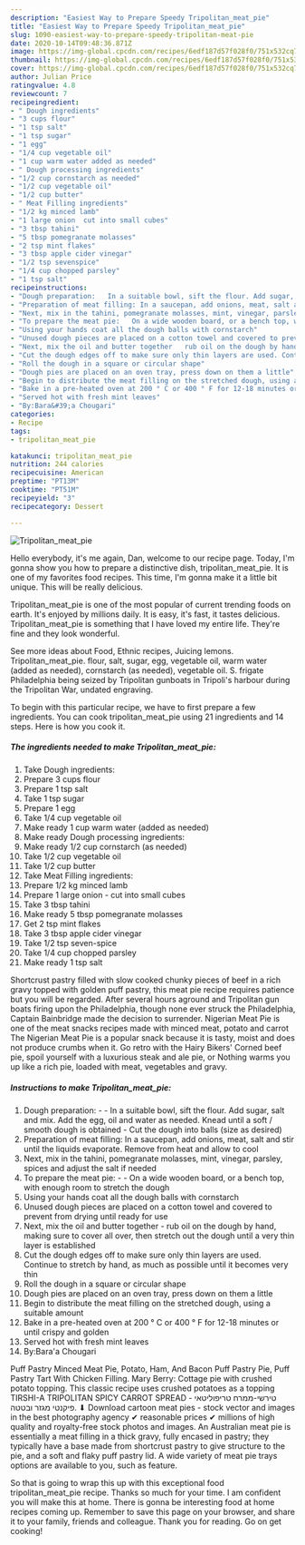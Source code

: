 ```yaml
---
description: "Easiest Way to Prepare Speedy Tripolitan_meat_pie"
title: "Easiest Way to Prepare Speedy Tripolitan_meat_pie"
slug: 1090-easiest-way-to-prepare-speedy-tripolitan-meat-pie
date: 2020-10-14T09:48:36.871Z
image: https://img-global.cpcdn.com/recipes/6edf187d57f028f0/751x532cq70/tripolitan_meat_pie-recipe-main-photo.jpg
thumbnail: https://img-global.cpcdn.com/recipes/6edf187d57f028f0/751x532cq70/tripolitan_meat_pie-recipe-main-photo.jpg
cover: https://img-global.cpcdn.com/recipes/6edf187d57f028f0/751x532cq70/tripolitan_meat_pie-recipe-main-photo.jpg
author: Julian Price
ratingvalue: 4.8
reviewcount: 7
recipeingredient:
- " Dough ingredients"
- "3 cups flour"
- "1 tsp salt"
- "1 tsp sugar"
- "1 egg"
- "1/4 cup vegetable oil"
- "1 cup warm water added as needed"
- " Dough processing ingredients"
- "1/2 cup cornstarch as needed"
- "1/2 cup vegetable oil"
- "1/2 cup butter"
- " Meat Filling ingredients"
- "1/2 kg minced lamb"
- "1 large onion  cut into small cubes"
- "3 tbsp tahini"
- "5 tbsp pomegranate molasses"
- "2 tsp mint flakes"
- "3 tbsp apple cider vinegar"
- "1/2 tsp sevenspice"
- "1/4 cup chopped parsley"
- "1 tsp salt"
recipeinstructions:
- "Dough preparation:   In a suitable bowl, sift the flour. Add sugar, salt and mix. Add the egg, oil and water as needed. Knead until a soft / smooth dough is obtained Cut the dough into balls (size as desired)"
- "Preparation of meat filling: In a saucepan, add onions, meat, salt and stir until the liquids evaporate. Remove from heat and allow to cool"
- "Next, mix in the tahini, pomegranate molasses, mint, vinegar, parsley, spices and adjust the salt if needed"
- "To prepare the meat pie:   On a wide wooden board, or a bench top, with enough room to stretch the dough"
- "Using your hands coat all the dough balls with cornstarch"
- "Unused dough pieces are placed on a cotton towel and covered to prevent from drying until ready for use"
- "Next, mix the oil and butter together   rub oil on the dough by hand, making sure to cover all over, then stretch out the dough until a very thin layer is established"
- "Cut the dough edges off to make sure only thin layers are used. Continue to stretch by hand, as much as possible until it becomes very thin"
- "Roll the dough in a square or circular shape"
- "Dough pies are placed on an oven tray, press down on them a little"
- "Begin to distribute the meat filling on the stretched dough, using a suitable amount"
- "Bake in a pre-heated oven at 200 ° C or 400 ° F for 12-18 minutes or until crispy and golden"
- "Served hot with fresh mint leaves"
- "By:Bara&#39;a Chougari"
categories:
- Recipe
tags:
- tripolitan_meat_pie

katakunci: tripolitan_meat_pie 
nutrition: 244 calories
recipecuisine: American
preptime: "PT13M"
cooktime: "PT51M"
recipeyield: "3"
recipecategory: Dessert

---
```



![Tripolitan_meat_pie](https://img-global.cpcdn.com/recipes/6edf187d57f028f0/751x532cq70/tripolitan_meat_pie-recipe-main-photo.jpg)

Hello everybody, it's me again, Dan, welcome to our recipe page. Today, I'm gonna show you how to prepare a distinctive dish, tripolitan_meat_pie. It is one of my favorites food recipes. This time, I'm gonna make it a little bit unique. This will be really delicious.

Tripolitan_meat_pie is one of the most popular of current trending foods on earth. It's enjoyed by millions daily. It is easy, it's fast, it tastes delicious. Tripolitan_meat_pie is something that I have loved my entire life. They're fine and they look wonderful.

See more ideas about Food, Ethnic recipes, Juicing lemons. Tripolitan_meat_pie. flour, salt, sugar, egg, vegetable oil, warm water (added as needed), cornstarch (as needed), vegetable oil. S. frigate Philadelphia being seized by Tripolitan gunboats in Tripoli&#39;s harbour during the Tripolitan War, undated engraving.


To begin with this particular recipe, we have to first prepare a few ingredients. You can cook tripolitan_meat_pie using 21 ingredients and 14 steps. Here is how you cook it.

<!--inarticleads1-->

##### The ingredients needed to make Tripolitan_meat_pie:

1. Take  Dough ingredients:
1. Prepare 3 cups flour
1. Prepare 1 tsp salt
1. Take 1 tsp sugar
1. Prepare 1 egg
1. Take 1/4 cup vegetable oil
1. Make ready 1 cup warm water (added as needed)
1. Make ready  Dough processing ingredients:
1. Make ready 1/2 cup cornstarch (as needed)
1. Take 1/2 cup vegetable oil
1. Take 1/2 cup butter
1. Take  Meat Filling ingredients:
1. Prepare 1/2 kg minced lamb
1. Prepare 1 large onion - cut into small cubes
1. Take 3 tbsp tahini
1. Make ready 5 tbsp pomegranate molasses
1. Get 2 tsp mint flakes
1. Take 3 tbsp apple cider vinegar
1. Take 1/2 tsp seven-spice
1. Take 1/4 cup chopped parsley
1. Make ready 1 tsp salt


Shortcrust pastry filled with slow cooked chunky pieces of beef in a rich gravy topped with golden puff pastry, this meat pie recipe requires patience but you will be regarded. After several hours aground and Tripolitan gun boats firing upon the Philadelphia, though none ever struck the Philadelphia, Captain Bainbridge made the decision to surrender. Nigerian Meat Pie is one of the meat snacks recipes made with minced meat, potato and carrot The Nigerian Meat Pie is a popular snack because it is tasty, moist and does not produce crumbs when it. Go retro with the Hairy Bikers&#39; Corned beef pie, spoil yourself with a luxurious steak and ale pie, or Nothing warms you up like a rich pie, loaded with meat, vegetables and gravy. 

<!--inarticleads2-->

##### Instructions to make Tripolitan_meat_pie:

1. Dough preparation: -  -  In a suitable bowl, sift the flour. Add sugar, salt and mix. Add the egg, oil and water as needed. Knead until a soft / smooth dough is obtained - Cut the dough into balls (size as desired)
1. Preparation of meat filling: In a saucepan, add onions, meat, salt and stir until the liquids evaporate. Remove from heat and allow to cool
1. Next, mix in the tahini, pomegranate molasses, mint, vinegar, parsley, spices and adjust the salt if needed
1. To prepare the meat pie: -  -  On a wide wooden board, or a bench top, with enough room to stretch the dough
1. Using your hands coat all the dough balls with cornstarch
1. Unused dough pieces are placed on a cotton towel and covered to prevent from drying until ready for use
1. Next, mix the oil and butter together  -  rub oil on the dough by hand, making sure to cover all over, then stretch out the dough until a very thin layer is established
1. Cut the dough edges off to make sure only thin layers are used. Continue to stretch by hand, as much as possible until it becomes very thin
1. Roll the dough in a square or circular shape
1. Dough pies are placed on an oven tray, press down on them a little
1. Begin to distribute the meat filling on the stretched dough, using a suitable amount
1. Bake in a pre-heated oven at 200 ° C or 400 ° F for 12-18 minutes or until crispy and golden
1. Served hot with fresh mint leaves
1. By:Bara&#39;a Chougari


Puff Pastry Minced Meat Pie, Potato, Ham, And Bacon Puff Pastry Pie, Puff Pastry Tart With Chicken Filling. Mary Berry: Cottage pie with crushed potato topping. This classic recipe uses crushed potatoes as a topping TIRSHI-A TRIPOLITAN SPICY CARROT SPREAD - טירשי-ממרח טריפוליטאי פיקנטי מגזר ובטטה. ⬇ Download cartoon meat pies - stock vector and images in the best photography agency ✔ reasonable prices ✔ millions of high quality and royalty-free stock photos and images. An Australian meat pie is essentially a meat filling in a thick gravy, fully encased in pastry; they typically have a base made from shortcrust pastry to give structure to the pie, and a soft and flaky puff pastry lid. A wide variety of meat pie trays options are available to you, such as feature. 

So that is going to wrap this up with this exceptional food tripolitan_meat_pie recipe. Thanks so much for your time. I am confident you will make this at home. There is gonna be interesting food at home recipes coming up. Remember to save this page on your browser, and share it to your family, friends and colleague. Thank you for reading. Go on get cooking!
